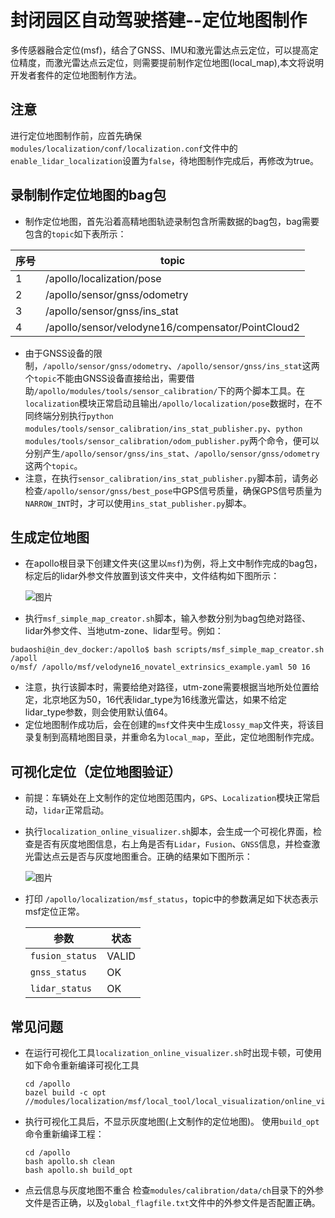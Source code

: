 ﻿# 封闭园区自动驾驶搭建--定位地图制作

多传感器融合定位(msf)，结合了GNSS、IMU和激光雷达点云定位，可以提高定位精度，而激光雷达点云定位，则需要提前制作定位地图(local_map),本文将说明开发者套件的定位地图制作方法。

## 注意
   进行定位地图制作前，应首先确保`modules/localization/conf/localization.conf`文件中的`enable_lidar_localization`设置为`false`，待地图制作完成后，再修改为true。
## 录制制作定位地图的bag包

 - 制作定位地图，首先沿着高精地图轨迹录制包含所需数据的bag包，bag需要包含的`topic`如下表所示：

|序号 | topic | 
|---|---|
|1|/apollo/localization/pose | 
|2|/apollo/sensor/gnss/odometry|
|3|/apollo/sensor/gnss/ins_stat|
|4|/apollo/sensor/velodyne16/compensator/PointCloud2|

 - 由于GNSS设备的限制，`/apollo/sensor/gnss/odometry`、`/apollo/sensor/gnss/ins_stat`这两个`topic`不能由GNSS设备直接给出，需要借助`/apollo/modules/tools/sensor_calibration/`下的两个脚本工具。在`localization`模块正常启动且输出`/apollo/localization/pose`数据时，在不同终端分别执行`python modules/tools/sensor_calibration/ins_stat_publisher.py`、`python modules/tools/sensor_calibration/odom_publisher.py`两个命令，便可以分别产生`/apollo/sensor/gnss/ins_stat`、`/apollo/sensor/gnss/odometry`这两个`topic`。
 - 注意，在执行`sensor_calibration/ins_stat_publisher.py`脚本前，请务必检查`/apollo/sensor/gnss/best_pose`中GPS信号质量，确保GPS信号质量为`NARROW_INT`时，才可以使用`ins_stat_publisher.py`脚本。

## 生成定位地图
 - 在apollo根目录下创建文件夹(这里以`msf`)为例，将上文中制作完成的bag包，标定后的lidar外参文件放置到该文件夹中，文件结构如下图所示：

	![图片](../images/local_map/file_tree.png)

 - 执行`msf_simple_map_creator.sh`脚本，输入参数分别为bag包绝对路径、lidar外参文件、当地utm-zone、lidar型号。例如：

```
budaoshi@in_dev_docker:/apollo$ bash scripts/msf_simple_map_creator.sh /apoll
o/msf/ /apollo/msf/velodyne16_novatel_extrinsics_example.yaml 50 16
```

 - 注意，执行该脚本时，需要给绝对路径，utm-zone需要根据当地所处位置给定，北京地区为50，16代表lidar_type为16线激光雷达，如果不给定lidar_type参数，则会使用默认值64。
 - 定位地图制作成功后，会在创建的`msf`文件夹中生成`lossy_map`文件夹，将该目录复制到高精地图目录，并重命名为`local_map`，至此，定位地图制作完成。

## 可视化定位（定位地图验证）
 - 前提：车辆处在上文制作的定位地图范围内，`GPS`、`Localization`模块正常启动，`lidar`正常启动。
 - 执行`localization_online_visualizer.sh`脚本，会生成一个可视化界面，检查是否有灰度地图信息，右上角是否有`Lidar`，`Fusion`、`GNSS`信息，并检查激光雷达点云是否与灰度地图重合。正确的结果如下图所示：

	![图片](../images/local_map/local_map_visualizer.png)

 - 打印 `/apollo/localization/msf_status`，topic中的参数满足如下状态表示msf定位正常。

	|参数 | 状态 |   
	|---|---|
	| `fusion_status`| VALID |
	|`gnss_status`|OK|
	|`lidar_status`|OK|

## 常见问题
 
 -  在运行可视化工具`localization_online_visualizer.sh`时出现卡顿，可使用如下命令重新编译可视化工具

	```
	cd /apollo
	bazel build -c opt //modules/localization/msf/local_tool/local_visualization/online_visual:online_local_visualizer
	```

 - 执行可视化工具后，不显示灰度地图(上文制作的定位地图)。
使用`build_opt`命令重新编译工程：
	```
	cd /apollo
	bash apollo.sh clean
	bash apollo.sh build_opt
	```
 - 点云信息与灰度地图不重合
检查`modules/calibration/data/ch`目录下的外参文件是否正确，以及`global_flagfile.txt`文件中的外参文件是否配置正确。

 
